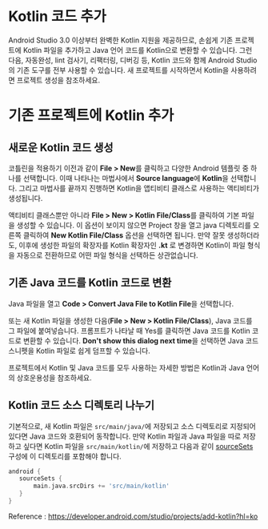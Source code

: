 # Kotlin 코드 추가

Android Studio 3.0 이상부터 완벽한 Kotlin 지원을 제공하므로, 손쉽게 기존 프로젝트에 Kotlin 파일을 추가하고 Java 언어 코드를 Kotlin으로 변환할 수 있습니다. 그런 다음, 자동완성, lint 검사기, 리팩터링, 디버깅 등, Kotlin 코드와 함께 Android Studio의 기존 도구를 전부 사용할 수 있습니다. 새 프로젝트를 시작하면서 Kotlin을 사용하려면 프로젝트 생성을 참조하세요.

# 기존 프로젝트에 Kotlin 추가

## 새로운 Kotlin 코드 생성

코틀린을 적용하기 이전과 같이 **File > New**를 클릭하고 다양한 Android 템플릿 중 하나를 선택합니다. 이때 나타나는 마법사에서 **Source language**에 **Kotlin**을 선택합니다. 그리고 마법사를 끝까지 진행하면 Kotlin을 앱티비티 클래스로 사용하는 액티비티가 생성됩니다.

액티비티 클래스뿐만 아니라 **File > New > Kotlin File/Class**를 클릭하여 기본 파일을 생성할 수 있습니다. 이 옵션이 보이지 않으면 Project 창을 열고 java 디렉토리를 오른쪽 클릭하여 **New Kotlin File/Class** 옵션을 선택하면 됩니다. 만약 잘못 생성하더라도, 이후에 생성한 파일의 확장자를 Kotlin 확장자인 **.kt** 로 변경하면 Kotlin이 파일 형식을 자동으로 전환하므로 어떤 파일 형식을 선택하든 상관없습니다.

## 기존 Java 코드를 Kotlin 코드로 변환

Java 파일을 열고 **Code > Convert Java File to Kotlin File**을 선택합니다.

또는 새 Kotlin 파일을 생성한 다음(**File > New > Kotlin File/Class**), Java 코드를 그 파일에 붙여넣습니다. 프롬프트가 나타날 때 Yes를 클릭하면 Java 코드를 Kotlin 코드로 변환할 수 있습니다. **Don't show this dialog next time**을 선택하면 Java 코드 스니펫을 Kotlin 파일로 쉽게 덤프할 수 있습니다.

프로젝트에서 Kotlin 및 Java 코드를 모두 사용하는 자세한 방법은 Kotlin과 Java 언어의 상호운용성을 참조하세요.

## Kotlin 코드 소스 디렉토리 나누기

기본적으로, 새 Kotlin 파일은 `src/main/java/`에 저장되고 소스 디렉토리로 지정되어 있다면 Java 코드와 호환되어 동작합니다. 만약 Kotlin 파일과 Java 파일을 따로 저장하고 싶다면 Kotlin 파일을 `src/main/kotlin/`에 저장하고 다음과 같이 [sourceSets](https://developer.android.com/studio/build/index.html?hl=ko#sourcesets) 구성에 이 디렉토리를 포함해야 합니다.

```gradle
android {
   sourceSets {
       main.java.srcDirs += 'src/main/kotlin'
   }
}
```

Reference : https://developer.android.com/studio/projects/add-kotlin?hl=ko